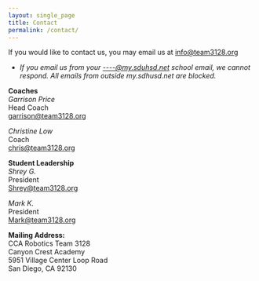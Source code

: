 ```yaml
---
layout: single_page
title: Contact
permalink: /contact/
---
```


If you would like to contact us, you may email us at [info@team3128.org](mailto:info@team3128.org) 
- *If you email us from your ----@my.sduhsd.net school email, we cannot respond. All emails from outside my.sdhusd.net are blocked.*

**Coaches**  
*Garrison Price*  
Head Coach  
[garrison@team3128.org](mailto:garrison@team3128.org)

*Christine Low*  
Coach  
[chris@team3128.org](mailto:chris@team3128.org)


**Student Leadership**  
*Shrey G.*  
President  
[Shrey@team3128.org](mailto:shrey@team3128.org)

*Mark K.*  
President  
[Mark@team3128.org](mailto:mark@team3128.org)

<!-- 
**Item Requests:**  
If you would like to request an item for the workshop, the robot, or robotics, [tell us here](https://docs.google.com/forms/d/e/1FAIpQLSeDOGKZMsi8F6hn1Md16a8cnNyxb3TEy5sdJTwQK0GUv-Sf8w/viewform)
-->

**Mailing Address:**  
CCA Robotics Team 3128  
Canyon Crest Academy  
5951 Village Center Loop Road  
San Diego, CA 92130
